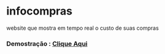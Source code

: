 # infocompras
website que mostra em tempo real o custo de suas compras
### Demostração : [Clique Aqui](https://cledsonb.github.io/infocompras/)
